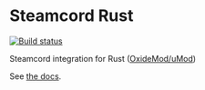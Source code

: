 # Steamcord Rust

[![Build status](https://ci.appveyor.com/api/projects/status/5uburw2vg969gqmd?svg=true)](https://ci.appveyor.com/project/jacobmstein/steamcord-rust)

Steamcord integration for Rust ([OxideMod/uMod](https://umod.org))

See [the docs](https://steamcord.io/docs/integrations/rust-plugin.html).
